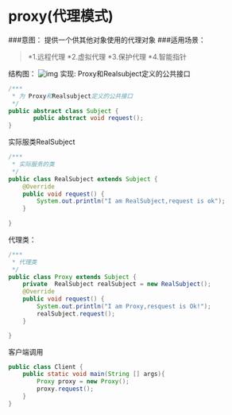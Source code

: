 # proxy(代理模式)
###意图：
提供一个供其他对象使用的代理对象
###适用场景：
> *1.远程代理
> *2.虚拟代理
> *3.保护代理
> *4.智能指针

结构图：
![img](http://7xawio.com1.z0.glb.clouddn.com/design_pattern_proxy.png)
实现:
Proxy和Realsubject定义的公共接口
```java
/***
 * 为 Proxy和Realsubject定义的公共接口
 */
public abstract class Subject {
       public abstract void request();
}
```
实际服类RealSubject
```java
/***
 * 实际服务的类
 */
public class RealSubject extends Subject {
	@Override
	public void request() {
		System.out.println("I am RealSubject,request is ok");
	}
	
}
```
代理类：
```java
/***
 * 代理类
 */
public class Proxy extends Subject {
    private  RealSubject realSubject = new RealSubject();
	@Override
	public void request() {
		System.out.println("I am Proxy,resquest is Ok!");
		realSubject.request();
	}

}
```
客户端调用
```java
public class Client {
	public static void main(String [] args){
		Proxy proxy = new Proxy();
		proxy.request();
	}
}
```





